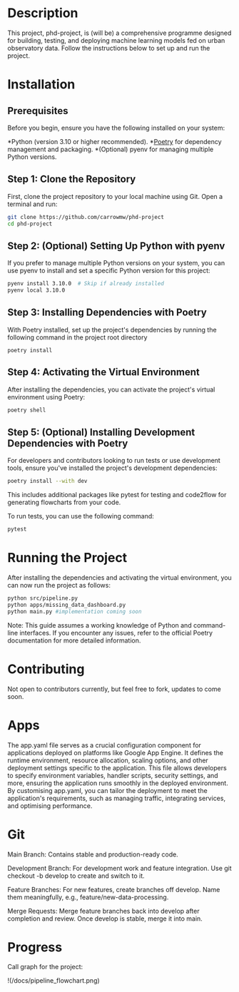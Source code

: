# Description
This project, phd-project, is (will be) a comprehensive programme designed for building, testing, and deploying machine learning models fed on urban observatory data. Follow the instructions below to set up and run the project.

# Installation

## Prerequisites
Before you begin, ensure you have the following installed on your system:

*Python (version 3.10 or higher recommended).
*[Poetry](https://python-poetry.org/docs/) for dependency management and packaging.
*(Optional) pyenv for managing multiple Python versions.

## Step 1: Clone the Repository
First, clone the project repository to your local machine using Git. Open a terminal and run:

```sh
git clone https://github.com/carrowmw/phd-project
cd phd-project
```

## Step 2: (Optional) Setting Up Python with pyenv
If you prefer to manage multiple Python versions on your system, you can use pyenv to install and set a specific Python version for this project:

```sh
pyenv install 3.10.0  # Skip if already installed
pyenv local 3.10.0
```

## Step 3: Installing Dependencies with Poetry
With Poetry installed, set up the project's dependencies by running the following command in the project root directory

```
poetry install
```

## Step 4: Activating the Virtual Environment
After installing the dependencies, you can activate the project's virtual environment using Poetry:

```sh
poetry shell
```

## Step 5: (Optional) Installing Development Dependencies with Poetry
For developers and contributors looking to run tests or use development tools, ensure you've installed the project's development dependencies:

```sh
poetry install --with dev
```

This includes additional packages like pytest for testing and code2flow for generating flowcharts from your code.

To run tests, you can use the following command:

```sh
pytest
```

# Running the Project
After installing the dependencies and activating the virtual environment, you can now run the project as follows:


```sh
python src/pipeline.py
python apps/missing_data_dashboard.py
python main.py #implementation coming soon
```

Note: This guide assumes a working knowledge of Python and command-line interfaces. If you encounter any issues, refer to the official Poetry documentation for more detailed information.

# Contributing
Not open to contributors currently, but feel free to fork, updates to come soon.

# Apps
The app.yaml file serves as a crucial configuration component for applications deployed on platforms like Google App Engine. It defines the runtime environment, resource allocation, scaling options, and other deployment settings specific to the application. This file allows developers to specify environment variables, handler scripts, security settings, and more, ensuring the application runs smoothly in the deployed environment. By customising app.yaml, you can tailor the deployment to meet the application's requirements, such as managing traffic, integrating services, and optimising performance.

# Git
Main Branch: Contains stable and production-ready code.

Development Branch: For development work and feature integration. Use git checkout -b develop to create and switch to it.

Feature Branches: For new features, create branches off develop. Name them meaningfully, e.g., feature/new-data-processing.

Merge Requests: Merge feature branches back into develop after completion and review. Once develop is stable, merge it into main.

# Progress

Call graph for the project:

!(/docs/pipeline_flowchart.png)